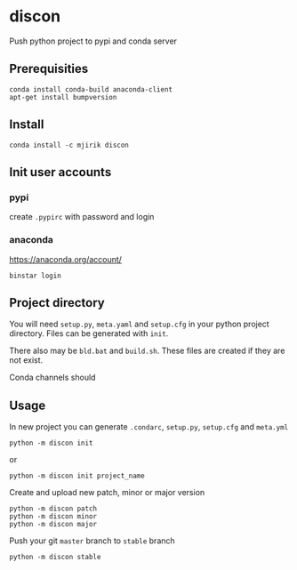 # discon
Push python project to pypi and conda server

## Prerequisities

    conda install conda-build anaconda-client
    apt-get install bumpversion


## Install

    conda install -c mjirik discon


## Init user accounts

### pypi

create `.pypirc` with password and login

### anaconda

https://anaconda.org/account/

    binstar login


## Project directory
You will need `setup.py`, `meta.yaml` and `setup.cfg` in your python
project directory. Files can be generated with `init`.
 
There also may be `bld.bat` and `build.sh`. These
files are created if they are not exist.

Conda channels should



## Usage

In new project you can generate `.condarc`, `setup.py`, `setup.cfg` and `meta.yml`

    python -m discon init
    
or

    python -m discon init project_name

Create and upload new patch, minor or major version

    python -m discon patch
    python -m discon minor
    python -m discon major


Push your git `master` branch to `stable` branch

    python -m discon stable


